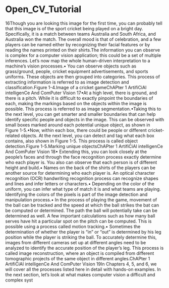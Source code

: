 # Open_CV_Tutorial

16Though you are looking this image for the first time, you can probably tell that this image is of the sport cricket being played on a bright day. Specifically, it is a match between teams Australia and South Africa, and Australia won the match. The overall mood is that of celebration, and a few players can be named either by recognizing their facial features or by reading the names printed on their shirts.The information you can observe is complex for a computer vision application; this could be a set of multiple inferences. Let’s now map the whole human-driven interpretation to a machine’s vision processes.• You can observe objects such as grass/ground, people, cricket equipment advertisements, and sports uniforms. These objects are then grouped into categories. This process of extracting information is referred to as image detection and classification.Figure 1-4.Image of a cricket gameChAPter 1  ArtifiCiAl intelligenCe And ComPuter Vision
17•At a high level, there is ground, and there is a pitch. While it is difficult to exactly pinpoint the boundaries of each, making the markings based on the objects within the image is possible. This process is referred to as image segmentation.•Taking this to the next level, you can get smarter and smaller boundaries that can help identify specific people and objects in the image. This can be observed with small boxes marked around each potential unique object, as shown in Figure 1-5.•Now, within each box, there could be people or different cricket-related objects. At the next level, you can detect and tag what each box contains, also shown in Figure 1-5. This process is called object detection.Figure 1-5.Marking unique objectsChAPter 1  ArtifiCiAl intelligenCe And ComPuter Vision
18• Extending this, you can look closely at the people’s faces and through the face recognition process exactly determine who each player is. You also can observe that each person is of different height and build.• Names on the back of the shirts of the players can be another source for determining who each player is. An optical character recognition (OCR)  handwriting recognition process can recognize shapes and lines and infer letters or characters.• Depending on the color of the uniform, you can infer what type of match it is and what teams are playing. Identifying the colors of the pixels is part of the image detection and manipulation process.• In the process of playing the game, movement of the ball can be tracked and the speed at which the ball strikes the bat can be computed or determined. The path the ball will potentially take can be determined as well. A few important calculations such as how many ball serves have hit a particular spot on the pitch can be computed. This is possible using a process called motion tracking.• Sometimes the determination of whether the player is “in” or “out” is determined by his leg position while the player is striking the ball. To accurately determine this, images from different cameras set up at different angles need to be analyzed to identify the accurate position of the player’s leg. This process is called image reconstruction, where an object is compiled from different tomographic projects of the same object in different angles.ChAPter 1  ArtifiCiAl intelligenCe And ComPuter Vision
19In Chapters 4, 5, and 6, we will cover all the processes listed here in detail with hands-on examples. In the next section, let’s look at what makes computer vision a difficult and complex syst
